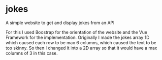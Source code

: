 # jokes
A simple website to get and display jokes from an API

For this I used Boostrap for the orientation of the website and the Vue Framework for the implementation.
Originally I made the jokes array 1D which caused each row to be max 6 columns, which caused the text to be too skinny.
So then I changed it into a 2D array so that it would have a max columns of 3 in this case.
